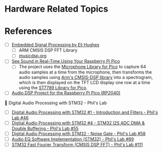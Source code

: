 # Hardware Related Topics



# References

- [ ] [Embedded Signal Processing by Eli Hughes](https://www.youtube.com/playlist?list=PLWM8NW5LEukizzSBHNYUk1fo8Rhg1ALMF)
  - [ ] ARM CMSIS DSP FFT Library
  - [ ] [musicdsp.org](https://www.musicdsp.org)
- [ ] [See Sound in Real-Time Using Your Raspberry Pi Pico](https://www.hackster.io/sandeep-mistry/see-sound-in-real-time-using-your-raspberry-pi-pico-d06cc5)
  - [ ] The project uses the [Microphone Library for Pico](https://github.com/ArmDeveloperEcosystem/microphone-library-for-pico) to capture 64 audio samples at a time from the microphone, then transforms the audio samples using [Arm's CMSIS-DSP library](https://arm-software.github.io/CMSIS_5/DSP/html/index.html) into a spectrogram, which is then displayed on the TFT LCD display one row at a time using the [ST7789 Library for Pico](https://github.com/ArmDeveloperEcosystem/st7798-library-for-pico).
- [ ] [Audio DSP Project for the Raspberry Pi Pico (RP2040)](https://github.com/playduck/pico-dsp)

:abacus: Digital Audio Processing with STM32 - Phil's Lab
- [ ] [Digital Audio Processing with STM32 #1   - Introduction and Filters - Phil's Lab #46](https://youtu.be/VDhmVrbSpqA)
- [ ] [Digital Audio Processing with STM32 #4   - STM32 I2S ADC DMA & Double Buffering - Phil's Lab #55](https://youtu.be/zlGSxZGwj-E)
- [ ] [Digital Audio Processing with STM32      - Noise Gate - Phil's Lab #58](https://youtu.be/q_Anc8KyrXI)
- [ ] [Audio EQ Software Implementation (STM32) - Phil's Lab #89](https://youtu.be/4o-_gUht_Xc)
- [ ] [STM32 Fast Fourier Transform (CMSIS DSP FFT) - Phil's Lab #111](https://youtu.be/d1KvgOwWvkM)

